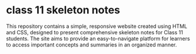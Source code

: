 # class 11 skeleton notes
 This repository contains a simple, responsive website created using HTML and CSS, designed to present comprehensive skeleton notes for Class 11 students. The site aims to provide an easy-to-navigate platform for learners to access important concepts and summaries in an organized manner.
